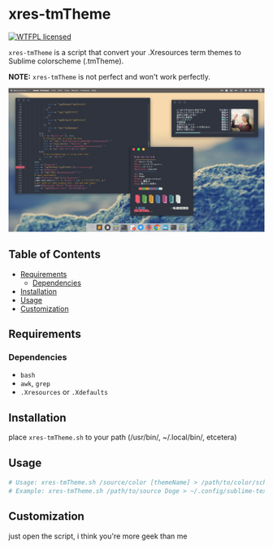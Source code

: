 # xres-tmTheme

[![WTFPL licensed](https://img.shields.io/badge/license-WTFPL-blue.svg)](./LICENSE.md)

`xres-tmTheme` is a script that convert your .Xresources term themes to Sublime colorscheme (.tmTheme).

**NOTE:** `xres-tmTheme` is not perfect and won't work perfectly.

![screenshot](https://github.com/fikriomar16/xres-tmtheme/raw/master/screenshot.png)


## Table of Contents

* [Requirements](#requirements)
    * [Dependencies](#dependencies)
* [Installation](#installation)
* [Usage](#usage)
* [Customization](#customization)


## Requirements

### Dependencies

- `bash`
- `awk`, `grep`
- `.Xresources` or `.Xdefaults`


## Installation

place `xres-tmTheme.sh` to your path (/usr/bin/, ~/.local/bin/, etcetera)


## Usage
```sh
# Usage: xres-tmTheme.sh /source/color [themeName] > /path/to/color/scheme.tmTheme
# Example: xres-tmTheme.sh /path/to/source Doge > ~/.config/sublime-text-3/Packages/User/doge.tmTheme
```

## Customization

just open the script, i think you're more geek than me 
